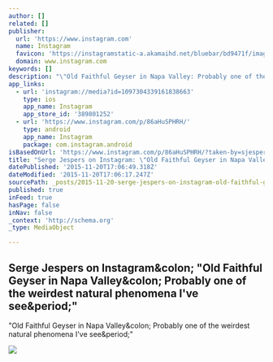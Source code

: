 ```yaml
---
author: []
related: []
publisher:
  url: 'https://www.instagram.com'
  name: Instagram
  favicon: 'https://instagramstatic-a.akamaihd.net/bluebar/bd9471f/images/ico/favicon.ico'
  domain: www.instagram.com
keywords: []
description: "\"Old Faithful Geyser in Napa Valley: Probably one of the weirdest natural phenomena I've see.\""
app_links:
  - url: 'instagram://media?id=1097304339161838663'
    type: ios
    app_name: Instagram
    app_store_id: '389801252'
  - url: 'https://www.instagram.com/p/86aHuSPHRH/'
    type: android
    app_name: Instagram
    package: com.instagram.android
isBasedOnUrl: 'https://www.instagram.com/p/86aHuSPHRH/?taken-by=sjespers'
title: "Serge Jespers on Instagram: \"Old Faithful Geyser in Napa Valley: Probably one of the weirdest natural phenomena I've see.\""
datePublished: '2015-11-20T17:06:49.318Z'
dateModified: '2015-11-20T17:06:17.247Z'
sourcePath: _posts/2015-11-20-serge-jespers-on-instagram-old-faithful-geyser-in-napa-val.md
published: true
inFeed: true
hasPage: false
inNav: false
_context: 'http://schema.org'
_type: MediaObject

---
```

<article style=""><h1>Serge Jespers on Instagram&amp;colon; "Old Faithful Geyser in Napa Valley&amp;colon; Probably one of the weirdest natural phenomena I've see&amp;period;"</h1><p>"Old Faithful Geyser in Napa Valley&amp;colon; Probably one of the weirdest natural phenomena I've see&amp;period;"</p><img src="https://scontent.cdninstagram.com/hphotos-xpa1/t51.2885-15/e35/12107526_1087931794551454_1103534139_n.jpg" /></article>